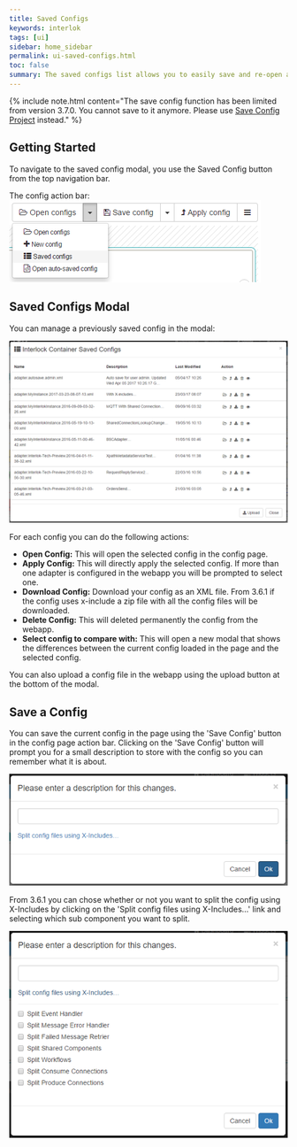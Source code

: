 ```yaml
---
title: Saved Configs
keywords: interlok
tags: [ui]
sidebar: home_sidebar
permalink: ui-saved-configs.html
toc: false
summary: The saved configs list allows you to easily save and re-open adapter configurations.
---
```


{% include note.html content="The save config function has been limited from version 3.7.0. You cannot save to it anymore. Please use [Save Config Project](ui-saved-config-projects.html) instead." %}

## Getting Started ##

To navigate to the saved config modal, you use the Saved Config button from the top navigation bar.

The config action bar:
![Config page with Saved Configs button showing](./images/ui-user-guide/config-saved-configs-button.png)

## Saved Configs Modal ##

You can manage a previously saved config in the modal:

![Config page saved configs modal](./images/ui-user-guide/config-saved-configs.png)

For each config you can do the following actions:

- **Open Config:** This will open the selected config in the config page.
- **Apply Config:** This will directly apply the selected config. If more than one adapter is configured in the webapp you will be prompted to select one.
- **Download Config:** Download your config as an XML file. From 3.6.1 if the config uses x-include a zip file with all the config files will be downloaded.
- **Delete Config:** This will deleted permanently the config from the webapp.
- **Select config to compare with:** This will open a new modal that shows the differences between the current config loaded in the page and the selected config.

You can also upload a config file in the webapp using the upload button at the bottom of the modal.

## Save a Config ##

You can save the current config in the page using the 'Save Config' button in the config page action bar.
Clicking on the 'Save Config' button will prompt you for a small description to store with the config so you can remember what it is about.

![Config page save config modal](./images/ui-user-guide/config-save-config.png)

From 3.6.1 you can chose whether or not you want to split the config using X-Includes by clicking on the 'Split config files using X-Includes…' link and selecting which sub component you want to split.

![Config page save config modal](./images/ui-user-guide/config-save-config-x-includes.png)


